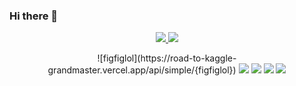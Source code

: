 ### Hi there 👋
<p align="center">
  <a href="https://www.linkedin.com/in/fgunestas" target="_blank" rel="noopener noreferrer">
    <img src="https://img.shields.io/badge/linkedin-%230077B5.svg?style=for-the-badge&logo=linkedin&logoColor=white&link=https://www.linkedin.com/in/caesarmario">
  </a>
  <a href="https://www.kaggle.com/figfiglol" target="_blank" rel="noopener noreferrer">
    <img src="https://img.shields.io/badge/Kaggle-20BEFF?style=for-the-badge&logo=Kaggle&logoColor=white&link=https://www.kaggle.com/caesarmario">
  </a>
</p>
<p align="center">
  ![figfiglol](https://road-to-kaggle-grandmaster.vercel.app/api/simple/{figfiglol})
  <img src="https://road-to-kaggle-grandmaster.vercel.app/api/badges/figfiglol/competition/"/>
  <img src="https://road-to-kaggle-grandmaster.vercel.app/api/badges/figfiglol/dataset/"/>
  <img src="https://road-to-kaggle-grandmaster.vercel.app/api/badges/figfiglol/notebook/"/>
  <img src="https://road-to-kaggle-grandmaster.vercel.app/api/badges/figfiglol/discussion/"/>
</p>
<!--
**fgunestas/fgunestas** is a ✨ _special_ ✨ repository because its `README.md` (this file) appears on your GitHub profile.

Here are some ideas to get you started:

- 🔭 I’m currently working on ...
- 🌱 I’m currently learning ...
- 👯 I’m looking to collaborate on ...
- 🤔 I’m looking for help with ...
- 💬 Ask me about ...
- 📫 How to reach me: ...
- 😄 Pronouns: ...
- ⚡ Fun fact: ...
-->
